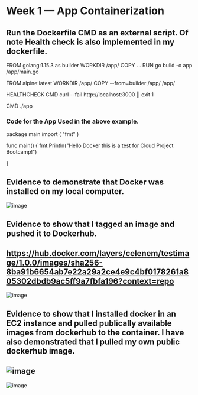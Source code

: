# Week 1 — App Containerization

## Run the Dockerfile CMD as an external script. Of note Health check is also implemented in my dockerfile.
FROM golang:1.15.3 as builder
WORKDIR /app/
COPY . .
RUN go build -o app /app/main.go

FROM alpine:latest
WORKDIR /app/
COPY --from=builder /app/ /app/


HEALTHCHECK CMD curl --fail http://localhost:3000 || exit 1  

CMD ./app

### Code for the App Used in the above example.
package main
import (
	"fmt"
)

func main() {
	fmt.Println("Hello Docker this is a test for Cloud Project Bootcamp!")
	
}


## Evidence to demonstrate that Docker was installed on my local computer.
![image](https://user-images.githubusercontent.com/101008098/221363593-adeed9b9-83c9-4c6d-8f3a-798920f4f4d6.png)



## Evidence to show that I tagged an image and pushed it to Dockerhub.
https://hub.docker.com/layers/celenem/testimage/1.0.0/images/sha256-8ba91b6654ab7e22a29a2ce4e9c4bf0178261a805302dbdb9ac5ff9a7fbfa196?context=repo
----------------------------------------------------------------------------------------------------------------------------------------------------
![image](https://user-images.githubusercontent.com/101008098/221363532-c1c6d6b6-1811-4536-8d22-df25a0f88a2d.png)


## Evidence to show that I installed docker in an EC2 instance and pulled publically available images from dockerhub to the container. I have also demonstrated that I pulled my own public dockerhub image.
![image](https://user-images.githubusercontent.com/101008098/221363119-9ef8617b-e659-4029-912e-672f418f79f7.png)
------------------------------------------------------------------------------------------------------------------------------------------------------
![image](https://user-images.githubusercontent.com/101008098/221363435-70b2f604-8c6d-4be3-b1a3-a19940e4e5ad.png)

